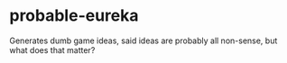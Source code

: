 # probable-eureka
Generates dumb game ideas, said ideas are probably all non-sense, but what does that matter?
